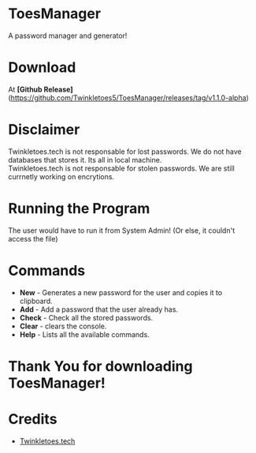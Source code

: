 # ToesManager

A password manager and generator!

# Download

At **[Github Release]** (https://github.com/Twinkletoes5/ToesManager/releases/tag/v1.1.0-alpha)

# Disclaimer

Twinkletoes.tech is not responsable for lost passwords. We do not have databases that stores it. Its all in local machine.\
Twinkletoes.tech is not responsable for stolen passwords. We are still currnetly working on encrytions.

# Running the Program
The user would have to run it from System Admin! (Or else, it couldn't access the file)

# Commands
* **New** - Generates a new password for the user and copies it to clipboard.
* **Add** - Add a password that the user already has.
* **Check** - Check all the stored passwords.
* **Clear** - clears the console.
* **Help** - Lists all the available commands.

# Thank You for downloading ToesManager!

# Credits
- [Twinkletoes.tech](https://www.twinkletoes.tech/)
